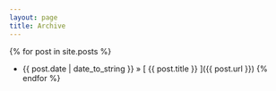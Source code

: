 ```yaml
---
layout: page
title: Archive
---
```


{% for post in site.posts %}
  * {{ post.date | date_to_string }} &raquo; [ {{ post.title }} ]({{ post.url }})
{% endfor %}






